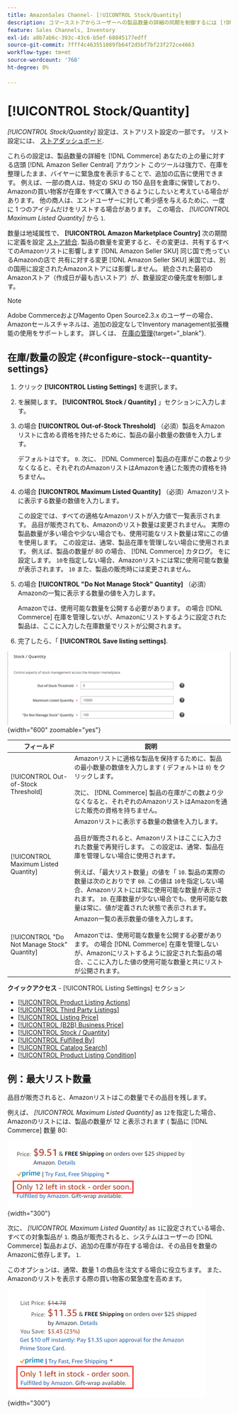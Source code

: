 ```yaml
---
title: AmazonSales Channel- [!UICONTROL Stock/Quantity]
description: コマースストアからユーザーへの製品数量の詳細の同期を制御するには [!DNL Amazon Seller Central] アカウントに追加する場合は、「在庫/数量」設定を更新します。
feature: Sales Channels, Inventory
exl-id: a8b7ab6c-393c-43c6-b5ef-68845177edff
source-git-commit: 7fff4c463551089fb64f2d5bf7bf23f272ce4663
workflow-type: tm+mt
source-wordcount: '768'
ht-degree: 0%

---
```


# [!UICONTROL Stock/Quantity]

*[!UICONTROL Stock/Quantity]* 設定は、ストアリスト設定の一部です。 リスト設定には、 [ストアダッシュボード](./amazon-store-dashboard.md).

これらの設定は、製品数量の詳細を [!DNL Commerce] あなたの上の量に対する店頭 [!DNL Amazon Seller Central] アカウント このツールは強力で、在庫を整理したまま、バイヤーに緊急度を表示することで、追加の広告に使用できます。 例えば、一部の商人は、特定の SKU の 150 品目を倉庫に保管しており、Amazonの買い物客が在庫をすべて購入できるようにしたいと考えている場合があります。 他の商人は、エンドユーザーに対して希少感を与えるために、一度に 1 つのアイテムだけをリストする場合があります。 この場合、 *[!UICONTROL Maximum Listed Quantity]* から `1`.

数量は地域属性で、 **[!UICONTROL Amazon Marketplace Country]** 次の期間に定義を設定 [ストア統合](./store-integration.md). 製品の数量を変更すると、その変更は、共有するすべてのAmazonリストに影響します [!DNL Amazon Seller SKU] 同じ国で売っているAmazonの店で 共有に対する変更 [!DNL Amazon Seller SKU] 米国では、別の国用に設定されたAmazonストアには影響しません。 統合された最初のAmazonストア（作成日が最も古いストア）が、数量設定の優先度を制御します。

>[!NOTE]
>
>Adobe CommerceおよびMagento Open Source2.3.x のユーザーの場合、Amazonセールスチャネルは、追加の設定なしでInventory management拡張機能の使用をサポートします。 詳しくは、 [在庫の管理](https://docs.magento.com/user-guide/v2.3/catalog/inventory-management.html){target="_blank"}.

## 在庫/数量の設定 {#configure-stock--quantity-settings}

1. クリック **[!UICONTROL Listing Settings]** を選択します。

1. を展開します。 **[!UICONTROL Stock / Quantity]** 」セクションに入力します。

1. の場合 **[!UICONTROL Out-of-Stock Threshold]** （必須）製品をAmazonリストに含める資格を持たせるために、製品の最小数量の数値を入力します。

   デフォルトはです。 `0`. 次に、 [!DNL Commerce] 製品の在庫がこの数より少なくなると、それぞれのAmazonリストはAmazonを通じた販売の資格を持ちません。

1. の場合 **[!UICONTROL Maximum Listed Quantity]** （必須）Amazonリストに表示する数量の数値を入力します。

   この設定では、すべての適格なAmazonリストが入力値で一覧表示されます。 品目が販売されても、Amazonのリスト数量は変更されません。 実際の製品数量が多い場合や少ない場合でも、使用可能なリスト数量は常にこの値を使用します。 この設定は、通常、製品在庫を管理しない場合に使用されます。 例えば、製品の数量が 80 の場合、 [!DNL Commerce] カタログ。 をに設定します。 `10`を指定しない場合、Amazonリストには常に使用可能な数量が表示されます。 `10` また、製品の販売時には変更されません。

1. の場合 **[!UICONTROL "Do Not Manage Stock" Quantity]** （必須）Amazonの一覧に表示する数量の値を入力します。

   Amazonでは、使用可能な数量を公開する必要があります。 の場合 [!DNL Commerce] 在庫を管理しないが、Amazonにリストするように設定された製品は、ここに入力した在庫数量でリストが公開されます。

1. 完了したら、「 **[!UICONTROL Save listing settings]**.

![在庫/数量の設定](assets/amazon-stock-quantity.png){width="600" zoomable="yes"}

| フィールド | 説明 |
|---------------------------------------------|--------------------------------------------------------------------------------------------------------------------------------------------------------------------------------------------------------------------------------------------------------------------------------------------------------------------------------------------------------------------------------------------------------------------------------------------------------------------------------------------------------------------------------------------------------------------------------------------------|
| [!UICONTROL Out-of-Stock Threshold] | Amazonリストに適格な製品を保持するために、製品の最小数量の数値を入力します ( デフォルトは `0`) をクリックします。<br><br>次に、 [!DNL Commerce] 製品の在庫がこの数より少なくなると、それぞれのAmazonリストはAmazonを通じた販売の資格を持ちません。 |
| [!UICONTROL Maximum Listed Quantity] | Amazonリストに表示する数量の数値を入力します。<br><br>品目が販売されると、Amazonリストはここに入力された数量で再発行します。 この設定は、通常、製品在庫を管理しない場合に使用されます。<br><br>例えば、「最大リスト数量」の値を「 `10`. 製品の実際の数量は次のとおりです `80`. この値は `10`を指定しない場合、Amazonリストには常に使用可能な数量が表示されます。 `10`. 在庫数量が少ない場合でも、使用可能な数量は常に、値が定義された状態で表示されます。 |
| [!UICONTROL "Do Not Manage Stock" Quantity] | Amazon一覧の表示数量の値を入力します。<br><br>Amazonでは、使用可能な数量を公開する必要があります。 の場合 [!DNL Commerce] 在庫を管理しないが、Amazonにリストするように設定された製品の場合、ここに入力した値の使用可能な数量と共にリストが公開されます。 |

**クイックアクセス** - [!UICONTROL Listing Settings] セクション

- [[!UICONTROL Product Listing Actions]](./product-listing-actions.md)
- [[!UICONTROL Third Party Listings]](./third-party-listing-settings.md)
- [[!UICONTROL Listing Price]](./listing-price.md)
- [[!UICONTROL (B2B) Business Price]](./business-pricing.md)
- [[!UICONTROL Stock / Quantity]](./stock-quantity.md)
- [[!UICONTROL Fulfilled By]](./fulfilled-by.md)
- [[!UICONTROL Catalog Search]](./catalog-search.md)
- [[!UICONTROL Product Listing Condition]](./product-listing-condition.md)

## 例：最大リスト数量

品目が販売されると、Amazonリストはこの数量でその品目を残します。

例えば、 *[!UICONTROL Maximum Listed Quantity]* as `12`を指定した場合、Amazonのリストには、製品の数量が 12 と表示されます ( 製品に [!DNL Commerce] 数量 80:

![最大リスト数量の例 1](assets/amazon-max-listed-quantity.png){width="300"}

次に、 *[!UICONTROL Maximum Listed Quantity]* as `1`に設定されている場合、すべての対象製品が `1`. 商品が販売されると、システムはユーザーの [!DNL Commerce] 製品および、追加の在庫が存在する場合は、その品目を数量のAmazonに依存します。 `1`.

このオプションは、通常、数量 1 の商品を注文する場合に役立ちます。 また、Amazonのリストを表示する際の買い物客の緊急度を高めます。

![最大リスト数量の例 2](assets/amazon-max-listed-quantity-1.png){width="300"}
